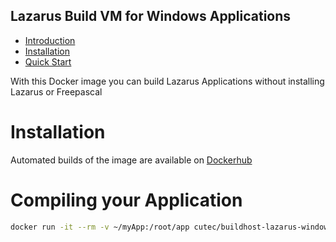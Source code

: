 Lazarus Build VM for Windows Applications
-----------------------------------------
 
- [Introduction](#introduction)
- [Installation](#installation)
- [Quick Start](#quick-start)

With this Docker image you can build Lazarus Applications without installing Lazarus or Freepascal

# Installation

Automated builds of the image are available on [Dockerhub](https://hub.docker.com/r/cutec/buildhost-lazarus-windows/)

# Compiling your Application
```bash
docker run -it --rm -v ~/myApp:/root/app cutec/buildhost-lazarus-windows lazbuild /root/app/myApp.lpi
```     